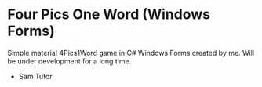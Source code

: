 # Four Pics One Word (Windows Forms)

Simple material 4Pics1Word game in C# Windows Forms created by me.
Will be under development for a long time.

- Sam Tutor
